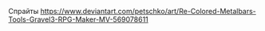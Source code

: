 ﻿Спрайты
	https://www.deviantart.com/petschko/art/Re-Colored-Metalbars-Tools-Gravel3-RPG-Maker-MV-569078611